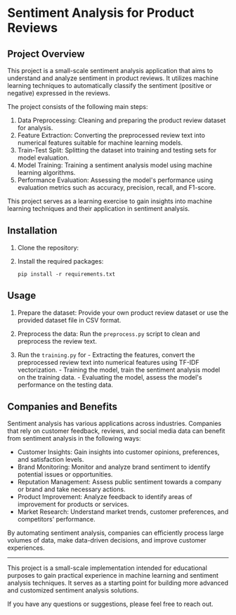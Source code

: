 # Sentiment Analysis for Product Reviews

## Project Overview

This project is a small-scale sentiment analysis application that aims to understand and analyze sentiment in product reviews. It utilizes machine learning techniques to automatically classify the sentiment (positive or negative) expressed in the reviews.

The project consists of the following main steps:

1. Data Preprocessing: Cleaning and preparing the product review dataset for analysis.
2. Feature Extraction: Converting the preprocessed review text into numerical features suitable for machine learning models.
3. Train-Test Split: Splitting the dataset into training and testing sets for model evaluation.
4. Model Training: Training a sentiment analysis model using machine learning algorithms.
5. Performance Evaluation: Assessing the model's performance using evaluation metrics such as accuracy, precision, recall, and F1-score.

This project serves as a learning exercise to gain insights into machine learning techniques and their application in sentiment analysis.

## Installation

1. Clone the repository:

2. Install the required packages:

   `pip install -r requirements.txt`



## Usage

1. Prepare the dataset: Provide your own product review dataset or use the provided dataset file in CSV format.

2. Preprocess the data: Run the `preprocess.py` script to clean and preprocess the review text.

3. Run the `training.py` for
        - Extracting the features, convert the preprocessed review text into numerical features using TF-IDF vectorization.
        - Training the model, train the sentiment analysis model on the training data.
        - Evaluating the model, assess the model's performance on the testing data.


## Companies and Benefits

Sentiment analysis has various applications across industries. Companies that rely on customer feedback, reviews, and social media data can benefit from sentiment analysis in the following ways:

- Customer Insights: Gain insights into customer opinions, preferences, and satisfaction levels.
- Brand Monitoring: Monitor and analyze brand sentiment to identify potential issues or opportunities.
- Reputation Management: Assess public sentiment towards a company or brand and take necessary actions.
- Product Improvement: Analyze feedback to identify areas of improvement for products or services.
- Market Research: Understand market trends, customer preferences, and competitors' performance.

By automating sentiment analysis, companies can efficiently process large volumes of data, make data-driven decisions, and improve customer experiences.

---

This project is a small-scale implementation intended for educational purposes to gain practical experience in machine learning and sentiment analysis techniques. It serves as a starting point for building more advanced and customized sentiment analysis solutions.

If you have any questions or suggestions, please feel free to reach out.


